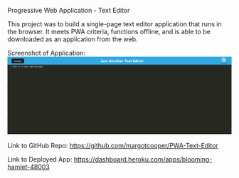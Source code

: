 Progressive Web Application - Text Editor

This project was to build a single-page text editor application that runs in the browser. It meets PWA criteria, functions offline, and is able to be downloaded as an application from the web.

Screenshot of Application:
![SS of Challenge 19](/client/src/images/JATE%20deployed%20screenshot.png)

Link to GitHub Repo:
https://github.com/margotcooper/PWA-Text-Editor

Link to Deployed App:
https://dashboard.heroku.com/apps/blooming-hamlet-48003
